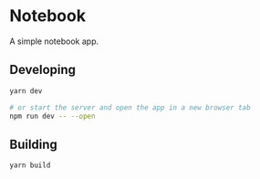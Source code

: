 # Notebook

A simple notebook app.

## Developing

```bash
yarn dev

# or start the server and open the app in a new browser tab
npm run dev -- --open
```

## Building

```bash
yarn build
```
